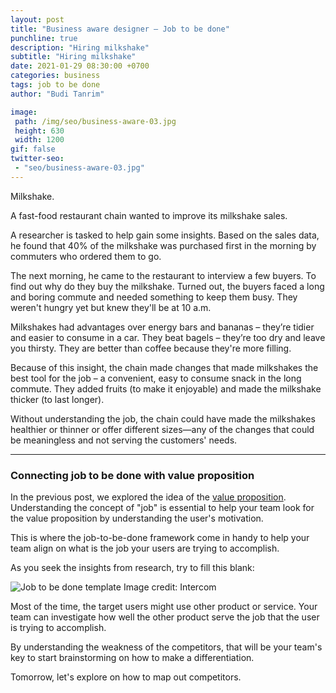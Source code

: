 ```yaml
---
layout: post
title: "Business aware designer – Job to be done"
punchline: true
description: "Hiring milkshake"
subtitle: "Hiring milkshake"
date: 2021-01-29 08:30:00 +0700
categories: business
tags: job to be done
author: "Budi Tanrim"

image:
 path: /img/seo/business-aware-03.jpg
 height: 630
 width: 1200
gif: false
twitter-seo: 
 - "seo/business-aware-03.jpg"
---
```


Milkshake.

A fast-food restaurant chain wanted to improve its milkshake sales.

A researcher is tasked to help gain some insights. Based on the sales data, he found that 40% of the milkshake was purchased first in the morning by commuters who ordered them to go.

The next morning, he came to the restaurant to interview a few buyers. To find out why do they buy the milkshake. Turned out, the buyers faced a long and boring commute and needed something to keep them busy. They weren't hungry yet but knew they'll be at 10 a.m.

Milkshakes had advantages over energy bars and bananas – they’re tidier and easier to consume in a car. They beat bagels – they’re too dry and leave you thirsty. They are better than coffee because they're more filling.

Because of this insight, the chain made changes that made milkshakes the best tool for the job – a convenient, easy to consume snack in the long commute. They added fruits (to make it enjoyable) and made the milkshake thicker (to last longer).

Without understanding the job, the chain could have made the milkshakes healthier or thinner or offer different sizes—any of the changes that could be meaningless and not serving the customers' needs.

---

### Connecting job to be done with value proposition

In the previous post, we explored the idea of the [value proposition][link-1]. Understanding the concept of "job" is essential to help your team look for the value proposition by understanding the user's motivation.

This is where the job-to-be-done framework come in handy to help your team align on what is the job your users are trying to accomplish. 

As you seek the insights from research, try to fill this blank:

<div class="img-wrapper m-b-m">
    <img src="https://buditanrim.co/img/post/2021/01/intercom-job-to-be-done.jpg" alt="Job to be done template" class="illustration" />
    <span class="caption-01">Image credit: Intercom</span>
</div>

Most of the time, the target users might use other product or service. Your team can investigate how well the other product serve the job that the user is trying to accomplish.

By understanding the weakness of the competitors, that will be your team's key to start brainstorming on how to make a differentiation.

Tomorrow, let's explore on how to map out competitors.



[link-1]: https://buditanrim.co/2021/business-aware-designer-value-proposition/
